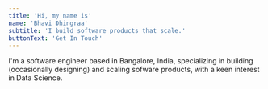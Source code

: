 ```yaml
---
title: 'Hi, my name is'
name: 'Bhavi Dhingraa'
subtitle: 'I build software products that scale.'
buttonText: 'Get In Touch'
---
```


I'm a software engineer based in Bangalore, India, specializing in building (occasionally designing) and scaling sofware products, with a keen interest in Data Science.

